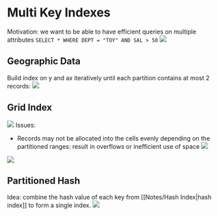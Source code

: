 # Multi Key Indexes
Motivation: we want to be able to have efficient queries on multiple attributes
`SELECT * WHERE DEPT = "TOY" AND SAL > 50`
![](https://i.imgur.com/cWhVNxn.png)
## Geographic Data
Build index on y and ax iteratively until each partition contains at most 2 records:
![](https://i.imgur.com/8JgjdxB.png)
## Grid Index
![](https://i.imgur.com/9Od9nth.png)
Issues:
- Records may not be allocated into the cells evenly depending on the partitioned ranges: result in overflows or inefficient use of space
![](https://i.imgur.com/AGipsAE.png)

![](https://i.imgur.com/KXrMNcL.png)
## Partitioned Hash
Idea: combine the hash value of each key from [[Notes/Hash Index|hash index]] to form a single index.
![](https://i.imgur.com/oCT4h3M.png)

